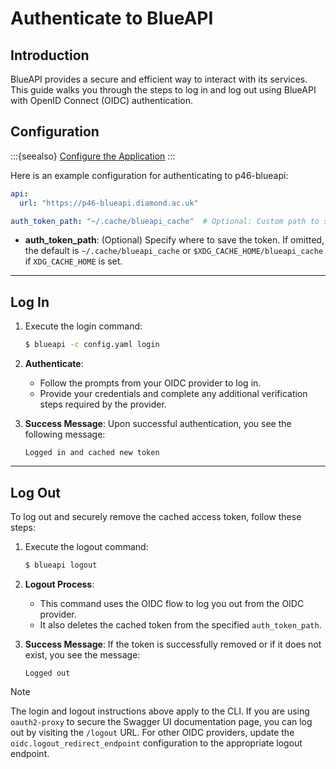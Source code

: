 # Authenticate to BlueAPI

## Introduction
BlueAPI provides a secure and efficient way to interact with its services. This guide walks you through the steps to log in and log out using BlueAPI with OpenID Connect (OIDC) authentication.

## Configuration

:::{seealso}
[Configure the Application](./configure-app.md)
:::

Here is an example configuration for authenticating to p46-blueapi:

```yaml
api:
  url: "https://p46-blueapi.diamond.ac.uk"

auth_token_path: "~/.cache/blueapi_cache"  # Optional: Custom path to store the token
```

- **auth_token_path**: (Optional) Specify where to save the token. If omitted, the default is `~/.cache/blueapi_cache` or `$XDG_CACHE_HOME/blueapi_cache` if `XDG_CACHE_HOME` is set.

---

## Log In

1. Execute the login command:

   ```bash
   $ blueapi -c config.yaml login
   ```

2. **Authenticate**:
   - Follow the prompts from your OIDC provider to log in.
   - Provide your credentials and complete any additional verification steps required by the provider.

3. **Success Message**:
   Upon successful authentication, you see the following message:

   ```
   Logged in and cached new token
   ```

---

## Log Out

To log out and securely remove the cached access token, follow these steps:

1. Execute the logout command:

   ```bash
   $ blueapi logout
   ```

2. **Logout Process**:
   - This command uses the OIDC flow to log you out from the OIDC provider.
   - It also deletes the cached token from the specified `auth_token_path`.

3. **Success Message**:
   If the token is successfully removed or if it does not exist, you see the message:

   ```
   Logged out
   ```


> [!NOTE]
> The login and logout instructions above apply to the CLI. If you are using `oauth2-proxy` to secure the Swagger
> UI documentation page, you can log out by visiting the `/logout` URL. For other OIDC providers, update the 
> `oidc.logout_redirect_endpoint` configuration to the appropriate logout endpoint.
